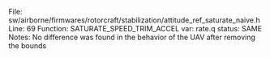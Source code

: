 File: sw/airborne/firmwares/rotorcraft/stabilization/attitude_ref_saturate_naive.h
Line: 69
Function: SATURATE_SPEED_TRIM_ACCEL
var: rate.q
status: SAME
Notes: No difference was found in the behavior of the UAV after removing the bounds

